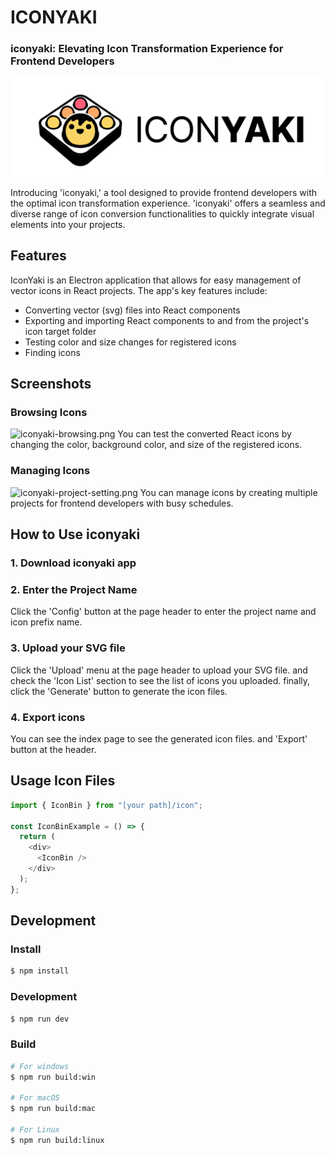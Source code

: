 # ICONYAKI

### iconyaki: Elevating Icon Transformation Experience for Frontend Developers

![iconyaki.png](resources%2Ficonyaki.png)

Introducing 'iconyaki,' a tool designed to provide frontend developers with the optimal icon transformation experience. 'iconyaki' offers a seamless and diverse range of icon conversion functionalities to quickly integrate visual elements into your projects.


## Features
IconYaki is an Electron application that allows for easy management of vector icons in React projects.
The app's key features include:
- Converting vector (svg) files into React components
- Exporting and importing React components to and from the project's icon target folder
- Testing color and size changes for registered icons
- Finding icons

## Screenshots
### Browsing Icons
![iconyaki-browsing.png](..%2F..%2F..%2FDesktop%2Fcaptures%2Ficonyaki-browsing.png)
You can test the converted React icons by changing the color, background color, and size of the registered icons.


### Managing Icons
![iconyaki-project-setting.png](..%2F..%2F..%2FDesktop%2Fcaptures%2Ficonyaki-project-setting.png)
You can manage icons by creating multiple projects for frontend developers with busy schedules.

## How to Use iconyaki

### 1. Download iconyaki app


### 2. Enter the Project Name

Click the 'Config' button at the page header to enter the project name and icon prefix name.

### 3. Upload your SVG file

Click the 'Upload' menu at the page header to upload your SVG file.
and check the 'Icon List' section to see the list of icons you uploaded.
finally, click the 'Generate' button to generate the icon files.

### 4. Export icons

You can see the index page to see the generated icon files.
and 'Export' button at the header.

## Usage Icon Files

```typescript
import { IconBin } from "[your path]/icon";

const IconBinExample = () => {
  return (
    <div>
      <IconBin />
    </div>
  );
};
```


## Development

### Install

```bash
$ npm install
```

### Development

```bash
$ npm run dev
```

### Build

```bash
# For windows
$ npm run build:win

# For macOS
$ npm run build:mac

# For Linux
$ npm run build:linux
```
